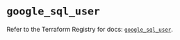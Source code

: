 # `google_sql_user`

Refer to the Terraform Registry for docs: [`google_sql_user`](https://registry.terraform.io/providers/hashicorp/google-beta/6.14.1/docs/resources/google_sql_user).
